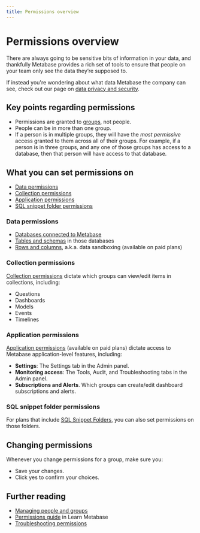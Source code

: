 ```yaml
---
title: Permissions overview
---
```


# Permissions overview

There are always going to be sensitive bits of information in your data, and thankfully Metabase provides a rich set of tools to ensure that people on your team only see the data they’re supposed to. 

If instead you're wondering about what data Metabase the company can see, check out our page on [data privacy and security](https://www.metabase.com/security).

## Key points regarding permissions

- Permissions are granted to [groups](04-managing-users.md#groups), not people.
- People can be in more than one group.
- If a person is in multiple groups, they will have the _most permissive_ access granted to them across all of their groups. For example, if a person is in three groups, and any one of those groups has access to a database, then that person will have access to that database.

## What you can set permissions on

- [Data permissions](#data-permissions)
- [Collection permissions](#collection-permissions)
- [Application permissions](#application-permissions)
- [SQL snippet folder permissions](#sql-snippet-folder-permissions)

### Data permissions

- [Databases connected to Metabase][data-permissions]
- [Tables and schemas][table-permissions] in those databases
- [Rows and columns][data-sandboxing], a.k.a. data sandboxing (available on paid plans)

### Collection permissions

[Collection permissions][collections] dictate which groups can view/edit items in collections, including:

- Questions
- Dashboards
- Models
- Events
- Timelines

### Application permissions

[Application permissions](application-permissions.md) (available on paid plans) dictate access to Metabase application-level features, including:

- **Settings**: The Settings tab in the Admin panel.
- **Monitoring access**: The Tools, Audit, and Troubleshooting tabs in the Admin panel.
- **Subscriptions and Alerts**. Which groups can create/edit dashboard subscriptions and alerts.

### SQL snippet folder permissions

For plans that include [SQL Snippet Folders][sql-snippet-folders], you can also set permissions on those folders.

## Changing permissions

Whenever you change permissions for a group, make sure you:

- Save your changes.
- Click yes to confirm your choices.

## Further reading

- [Managing people and groups](04-managing-users.md)
- [Permissions guide][permissions] in Learn Metabase
- [Troubleshooting permissions][troubleshooting-permissions]

[collections]: 06-collections.md
[dashboard-subscriptions]: ../dashboards/subscriptions.md
[data-permissions]: data-permissions.md
[pulses]: ../users-guide/10-pulses.md
[data-sandboxing]: ../enterprise-guide/data-sandboxes.md
[permissions]: /learn/permissions/
[sandbox-columns]: /learn/permissions/data-sandboxing-column-permissions.html
[sandbox-rows]: /learn/permissions/data-sandboxing-row-permissions.html
[slack-integration]: 09-setting-up-slack.md
[sql-snippet-folders]: ../enterprise-guide/sql-snippets.html
[table-permissions]: data-permissions.md#table-permissions
[troubleshooting-permissions]: ../troubleshooting-guide/permissions.html
